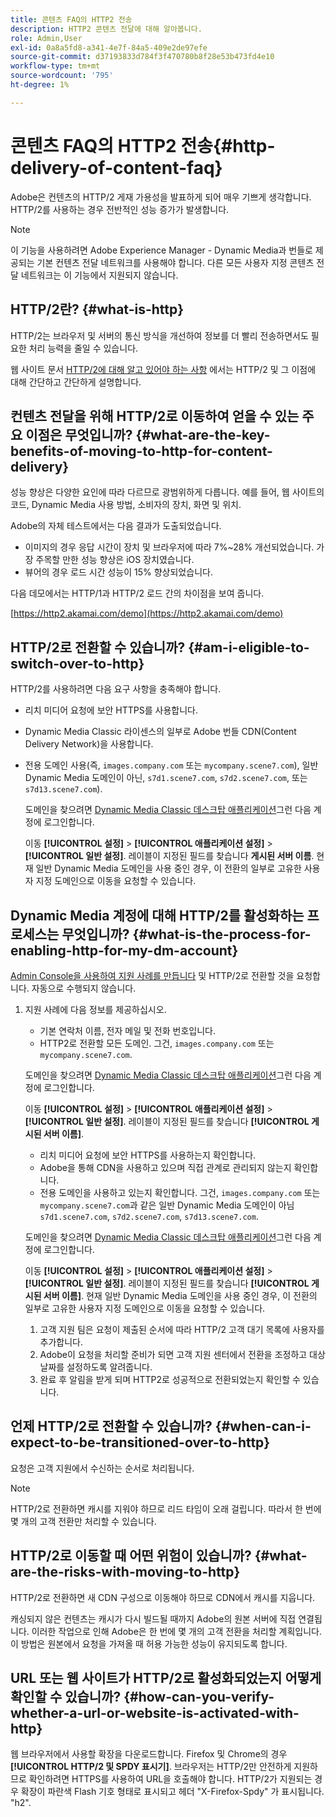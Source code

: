 ```yaml
---
title: 콘텐츠 FAQ의 HTTP2 전송
description: HTTP2 콘텐츠 전달에 대해 알아봅니다.
role: Admin,User
exl-id: 0a8a5fd8-a341-4e7f-84a5-409e2de97efe
source-git-commit: d37193833d784f3f470780b8f28e53b473fd4e10
workflow-type: tm+mt
source-wordcount: '795'
ht-degree: 1%

---
```


# 콘텐츠 FAQ의 HTTP2 전송{#http-delivery-of-content-faq}

Adobe은 컨텐츠의 HTTP/2 게재 가용성을 발표하게 되어 매우 기쁘게 생각합니다. HTTP/2를 사용하는 경우 전반적인 성능 증가가 발생합니다.

>[!NOTE]
>
>이 기능을 사용하려면 Adobe Experience Manager - Dynamic Media과 번들로 제공되는 기본 컨텐츠 전달 네트워크를 사용해야 합니다. 다른 모든 사용자 지정 콘텐츠 전달 네트워크는 이 기능에서 지원되지 않습니다.

## HTTP/2란? {#what-is-http}

HTTP/2는 브라우저 및 서버의 통신 방식을 개선하여 정보를 더 빨리 전송하면서도 필요한 처리 능력을 줄일 수 있습니다.

웹 사이트 문서 [HTTP/2에 대해 알고 있어야 하는 사항](https://www.engadget.com/2015-02-24-what-you-need-to-know-about-http-2.html) 에서는 HTTP/2 및 그 이점에 대해 간단하고 간단하게 설명합니다.

## 컨텐츠 전달을 위해 HTTP/2로 이동하여 얻을 수 있는 주요 이점은 무엇입니까? {#what-are-the-key-benefits-of-moving-to-http-for-content-delivery}

성능 향상은 다양한 요인에 따라 다르므로 광범위하게 다릅니다. 예를 들어, 웹 사이트의 코드, Dynamic Media 사용 방법, 소비자의 장치, 화면 및 위치.

Adobe의 자체 테스트에서는 다음 결과가 도출되었습니다.

* 이미지의 경우 응답 시간이 장치 및 브라우저에 따라 7%~28% 개선되었습니다. 가장 주목할 만한 성능 향상은 iOS 장치였습니다.
* 뷰어의 경우 로드 시간 성능이 15% 향상되었습니다.

다음 데모에서는 HTTP/1과 HTTP/2 로드 간의 차이점을 보여 줍니다.

[https://http2.akamai.com/demo](https://http2.akamai.com/demo)

## HTTP/2로 전환할 수 있습니까? {#am-i-eligible-to-switch-over-to-http}

HTTP/2를 사용하려면 다음 요구 사항을 충족해야 합니다.

* 리치 미디어 요청에 보안 HTTPS를 사용합니다.
* Dynamic Media Classic 라이센스의 일부로 Adobe 번들 CDN(Content Delivery Network)을 사용합니다.
* 전용 도메인 사용(즉, `images.company.com` 또는 `mycompany.scene7.com`), 일반 Dynamic Media 도메인이 아닌, `s7d1.scene7.com`, `s7d2.scene7.com`, 또는 `s7d13.scene7.com`).

   도메인을 찾으려면 [Dynamic Media Classic 데스크탑 애플리케이션](https://experienceleague.adobe.com/docs/dynamic-media-classic/using/getting-started/signing-out.html#getting-started)그런 다음 계정에 로그인합니다.

   이동 **[!UICONTROL 설정]** > **[!UICONTROL 애플리케이션 설정]** > **[!UICONTROL 일반 설정]**. 레이블이 지정된 필드를 찾습니다 **게시된 서버 이름**. 현재 일반 Dynamic Media 도메인을 사용 중인 경우, 이 전환의 일부로 고유한 사용자 지정 도메인으로 이동을 요청할 수 있습니다.

## Dynamic Media 계정에 대해 HTTP/2를 활성화하는 프로세스는 무엇입니까? {#what-is-the-process-for-enabling-http-for-my-dm-account}

[Admin Console을 사용하여 지원 사례를 만듭니다](https://helpx.adobe.com/kr/enterprise/using/support-for-experience-cloud.html) 및 HTTP/2로 전환할 것을 요청합니다. 자동으로 수행되지 않습니다.

1. 지원 사례에 다음 정보를 제공하십시오.

   * 기본 연락처 이름, 전자 메일 및 전화 번호입니다.
   * HTTP2로 전환할 모든 도메인. 그건, `images.company.com` 또는 `mycompany.scene7.com`.

   도메인을 찾으려면 [Dynamic Media Classic 데스크탑 애플리케이션](https://experienceleague.adobe.com/docs/dynamic-media-classic/using/getting-started/signing-out.html#getting-started)그런 다음 계정에 로그인합니다.

   이동 **[!UICONTROL 설정]** > **[!UICONTROL 애플리케이션 설정]** > **[!UICONTROL 일반 설정]**. 레이블이 지정된 필드를 찾습니다 **[!UICONTROL 게시된 서버 이름]**.

   * 리치 미디어 요청에 보안 HTTPS를 사용하는지 확인합니다.
   * Adobe을 통해 CDN을 사용하고 있으며 직접 관계로 관리되지 않는지 확인합니다.
   * 전용 도메인을 사용하고 있는지 확인합니다. 그건, `images.company.com` 또는 `mycompany.scene7.com`과 같은 일반 Dynamic Media 도메인이 아님 `s7d1.scene7.com`, `s7d2.scene7.com`, `s7d13.scene7.com`.

   도메인을 찾으려면 [Dynamic Media Classic 데스크탑 애플리케이션](https://experienceleague.adobe.com/docs/dynamic-media-classic/using/getting-started/signing-out.html#getting-started)그런 다음 계정에 로그인합니다.

   이동 **[!UICONTROL 설정]** > **[!UICONTROL 애플리케이션 설정]** > **[!UICONTROL 일반 설정]**. 레이블이 지정된 필드를 찾습니다 **[!UICONTROL 게시된 서버 이름]**. 현재 일반 Dynamic Media 도메인을 사용 중인 경우, 이 전환의 일부로 고유한 사용자 지정 도메인으로 이동을 요청할 수 있습니다.

   1. 고객 지원 팀은 요청이 제출된 순서에 따라 HTTP/2 고객 대기 목록에 사용자를 추가합니다.
   1. Adobe이 요청을 처리할 준비가 되면 고객 지원 센터에서 전환을 조정하고 대상 날짜를 설정하도록 알려줍니다.
   1. 완료 후 알림을 받게 되며 HTTP2로 성공적으로 전환되었는지 확인할 수 있습니다.



## 언제 HTTP/2로 전환할 수 있습니까? {#when-can-i-expect-to-be-transitioned-over-to-http}

요청은 고객 지원에서 수신하는 순서로 처리됩니다.

>[!NOTE]
>
>HTTP/2로 전환하면 캐시를 지워야 하므로 리드 타임이 오래 걸립니다. 따라서 한 번에 몇 개의 고객 전환만 처리할 수 있습니다.

## HTTP/2로 이동할 때 어떤 위험이 있습니까? {#what-are-the-risks-with-moving-to-http}

HTTP/2로 전환하면 새 CDN 구성으로 이동해야 하므로 CDN에서 캐시를 지웁니다.

캐싱되지 않은 컨텐츠는 캐시가 다시 빌드될 때까지 Adobe의 원본 서버에 직접 연결됩니다. 이러한 작업으로 인해 Adobe은 한 번에 몇 개의 고객 전환을 처리할 계획입니다. 이 방법은 원본에서 요청을 가져올 때 허용 가능한 성능이 유지되도록 합니다.

## URL 또는 웹 사이트가 HTTP/2로 활성화되었는지 어떻게 확인할 수 있습니까? {#how-can-you-verify-whether-a-url-or-website-is-activated-with-http}

웹 브라우저에서 사용할 확장을 다운로드합니다. Firefox 및 Chrome의 경우 **[!UICONTROL HTTP/2 및 SPDY 표시기]**. 브라우저는 HTTP/2만 안전하게 지원하므로 확인하려면 HTTPS를 사용하여 URL을 호출해야 합니다. HTTP/2가 지원되는 경우 확장이 파란색 Flash 기호 형태로 표시되고 헤더 &quot;X-Firefox-Spdy&quot; 가 표시됩니다. &quot;h2&quot;.
